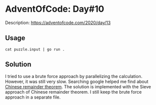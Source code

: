 # AdventOfCode: Day#10

Description: https://adventofcode.com/2020/day/13

## Usage

```
cat puzzle.input | go run .
```

## Solution

I tried to use a brute force approach by parallelizing the calculation. However, it was still very slow. Searching google helped me find about [Chinese remainder theorem](https://en.wikipedia.org/wiki/Chinese_remainder_theorem). The solution is implemented with the Sieve approach of Chinese remainder theorem. I still keep the brute force approach in a separate file.